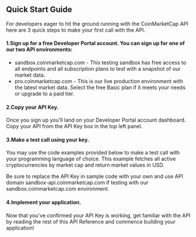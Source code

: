 ## Quick Start Guide

For developers eager to hit the ground running with the CoinMarketCap API here are 3 quick steps to make your first call with the API.

#### 1.Sign up for a free Developer Portal account. You can sign up for one of our two API environments:
* sandbox.coinmarketcap.com - This testing sandbox has free access to all endpoints and all subscription plans to test with a snapshot of our market data.
* pro.coinmarketcap.com - This is our live production environment with the latest market data. Select the free Basic plan if it meets your needs or upgrade to a paid tier.


#### 2.Copy your API Key.
 Once you sign up you'll land on your Developer Portal account dashboard. Copy your API from the API Key box in the top left panel.
 
#### 3.Make a test call using your key. 
You may use the code examples provided below to make a test call with your programming language of choice. This example fetches all active cryptocurrencies by market cap and return market values in USD.

Be sure to replace the API Key in sample code with your own and use API domain sandbox-api.coinmarketcap.com if testing with our sandbox.coinmarketcap.com environment.

#### 4.Implement your application. 
Now that you've confirmed your API Key is working, get familiar with the API by reading the rest of this API Reference and commence building your application!


